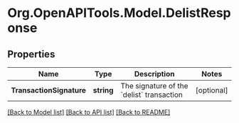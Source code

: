 
# Org.OpenAPITools.Model.DelistResponse

## Properties

Name | Type | Description | Notes
------------ | ------------- | ------------- | -------------
**TransactionSignature** | **string** | The signature of the &#x60;delist&#x60; transaction  | [optional] 

[[Back to Model list]](../README.md#documentation-for-models)
[[Back to API list]](../README.md#documentation-for-api-endpoints)
[[Back to README]](../README.md)

